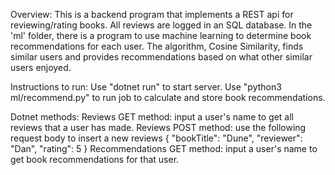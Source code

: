 Overview:
This is a backend program that implements a REST api for reviewing/rating books. All reviews are logged in an SQL database. In the 'ml' folder, there is a program to use machine learning to determine book recommendations for each user. The algorithm, Cosine Similarity, finds similar users and provides recommendations based on what other similar users enjoyed. 


Instructions to run:
Use "dotnet run" to start server.
Use "python3 ml/recommend.py" to run job to calculate and store book recommendations.

Dotnet methods:
Reviews GET method: input a user's name to get all reviews that a user has made.
Reviews POST method: use the following request body to insert a new reviews
{
  "bookTitle": "Dune",
  "reviewer": "Dan",
  "rating": 5
}
Recommendations GET method: input a user's name to get book recommendations for that user.
